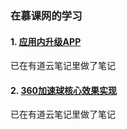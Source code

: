 ### 在慕课网的学习

#### 1. [应用内升级APP](https://www.imooc.com/video/19999)
已在有道云笔记里做了笔记

#### 2. [360加速球核心效果实现](https://www.imooc.com/learn/693)
已在有道云笔记里做了笔记

#### 